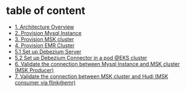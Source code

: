 # table of content

- [1. Architecture Overview](https://github.com/symeta/realtime-dw-prototype/tree/architecture-overview)
- [2. Provision Mysql Instance](https://github.com/symeta/realtime-dw-prototype/tree/Provision-Mysql-Instance)
- [3. Provision MSK cluster](https://github.com/symeta/realtime-dw-prototype/tree/Provision-MSK-cluster)
- [4. Provision EMR Cluster](https://github.com/symeta/realtime-dw-prototype/tree/Provision-EMR-Cluster)
- [5.1 Set up Debezium Server](https://github.com/symeta/realtime-dw-prototype/tree/Set-up-Debezium-Server)
- [5.2 Set up Debezium Connector in a pod @EKS cluster]()
- [6. Validate the connection between Mysql Instance and MSK cluster (MSK Producer)](https://github.com/symeta/realtime-dw-prototype/tree/Validate-the-connection-between-Mysql-Instance-and-MSK-cluster-(MSK-Producer))
- [7. Validate the connection between MSK cluster and Hudi (MSK consumer via flink@emr)](https://github.com/symeta/realtime-dw-prototype/tree/Validate-the-connection-between-MSK-cluster-and-Hudi-(MSK-consumer-via-flink%40emr))
